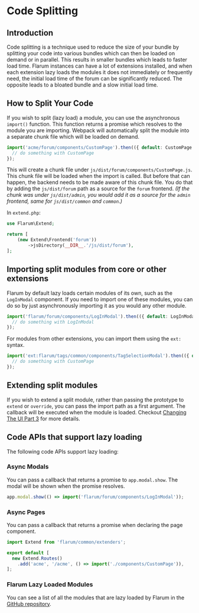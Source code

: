 # Code Splitting

## Introduction

Code splitting is a technique used to reduce the size of your bundle by splitting your code into various bundles which can then be loaded on demand or in parallel. This results in smaller bundles which leads to faster load time. Flarum instances can have a lot of extensions installed, and when each extension lazy loads the modules it does not immediately or frequently need, the initial load time of the forum can be significantly reduced. The opposite leads to a bloated bundle and a slow initial load time.

## How to Split Your Code

If you wish to split (lazy load) a module, you can use the asynchronous `import()` function. This function returns a promise which resolves to the module you are importing. Webpack will automatically split the module into a separate chunk file which will be loaded on demand.

```js
import('acme/forum/components/CustomPage').then(({ default: CustomPage }) => {
  // do something with CustomPage
});
```

This will create a chunk file under `js/dist/forum/components/CustomPage.js`. This chunk file will be loaded when the import is called. But before that can happen, the backend needs to be made aware of this chunk file. You do that by adding the `js/dist/forum` path as a source for the `forum` frontend. *(If the chunk was under `js/dist/admin`, you would add it as a source for the `admin` frontend, same for `js/dist/common` and `common`.)*

In `extend.php`:

```php
use Flarum\Extend;

return [
    (new Extend\Frontend('forum'))
        ->jsDirectory(__DIR__.'/js/dist/forum'),
];
```

## Importing split modules from core or other extensions

Flarum by default lazy loads certain modules of its own, such as the `LogInModal` component. If you need to import one of these modules, you can do so by just asynchronously importing it as you would any other module.

```js
import('flarum/forum/components/LogInModal').then(({ default: LogInModal }) => {
  // do something with LogInModal
});
```

For modules from other extensions, you can import them using the `ext:` syntax.

```js
import('ext:flarum/tags/common/components/TagSelectionModal').then(({ default: TagSelectionModal }) => {
  // do something with CustomPage
});
```

## Extending split modules

If you wish to extend a split module, rather than passing the prototype to `extend` or `override`, you can pass the import path as a first argument. The callback will be executed when the module is loaded. Checkout [Changing The UI Part 3](./frontend#changing-the-ui-part-3) for more details.

## Code APIs that support lazy loading

The following code APIs support lazy loading:

### Async Modals

You can pass a callback that returns a promise to `app.modal.show`. The modal will be shown when the promise resolves.

```js
app.modal.show(() => import('flarum/forum/components/LogInModal'));
```

### Async Pages

You can pass a callback that returns a promise when declaring the page component.

```js
import Extend from 'flarum/common/extenders';

export default [
  new Extend.Routes()
    .add('acme', '/acme', () => import('./components/CustomPage')),
];
```

### Flarum Lazy Loaded Modules

You can see a list of all the modules that are lazy loaded by Flarum in the [GitHub repository](https://github.com/flarum/framework/tree/2.x/framework/core/js/dist).
